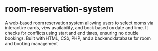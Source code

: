 # room-reservation-system
A web-based room reservation system allowing users to select rooms via interactive cards, view availability, and book based on date and time. It checks for conflicts using start and end times, ensuring no double bookings. Built with HTML, CSS, PHP, and a backend database for room and booking management
